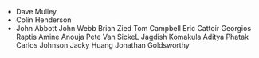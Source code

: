* Dave Mulley 
* Colin Henderson 
* John Abbott 
John Webb 
Brian Zied 
Tom Campbell
Eric Cattoir
Georgios Raptis 
Amine Anouja 
Pete Van SickeL
Jagdish Komakula 
Aditya Phatak 
Carlos Johnson
Jacky Huang 
Jonathan Goldsworthy
